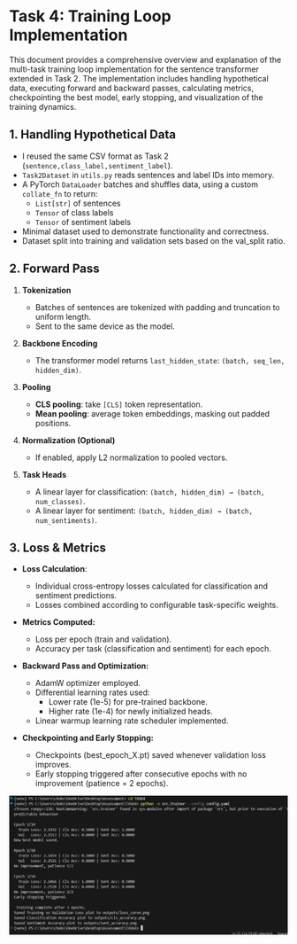 # Task 4: Training Loop Implementation

This document provides a comprehensive overview and explanation of the multi-task training loop implementation for the sentence transformer extended in Task 2. The implementation includes handling hypothetical data, executing forward and backward passes, calculating metrics, checkpointing the best model, early stopping, and visualization of the training dynamics.

## 1. Handling Hypothetical Data

- I reused the same CSV format as Task 2 (`sentence,class_label,sentiment_label`).
- `Task2Dataset` in `utils.py` reads sentences and label IDs into memory.
- A PyTorch `DataLoader` batches and shuffles data, using a custom `collate_fn` to return:
  - `List[str]` of sentences
  - `Tensor` of class labels
  - `Tensor` of sentiment labels
- Minimal dataset used to demonstrate functionality and correctness.
- Dataset split into training and validation sets based on the val_split ratio.

## 2. Forward Pass

1. **Tokenization**  
   - Batches of sentences are tokenized with padding and truncation to uniform length.
   - Sent to the same device as the model.

2. **Backbone Encoding**  
   - The transformer model returns `last_hidden_state`: `(batch, seq_len, hidden_dim)`.

3. **Pooling**  
   - **CLS pooling**: take `[CLS]` token representation.  
   - **Mean pooling**: average token embeddings, masking out padded positions.

4. **Normalization (Optional)**  
   - If enabled, apply L2 normalization to pooled vectors.

5. **Task Heads**  
   - A linear layer for classification: `(batch, hidden_dim) → (batch, num_classes)`.  
   - A linear layer for sentiment: `(batch, hidden_dim) → (batch, num_sentiments)`.

## 3. Loss & Metrics

- **Loss Calculation**:
   - Individual cross-entropy losses calculated for classification and sentiment predictions.
   - Losses combined according to configurable task-specific weights.

- **Metrics Computed:**
   - Loss per epoch (train and validation).
   - Accuracy per task (classification and sentiment) for each epoch.

- **Backward Pass and Optimization:**
   - AdamW optimizer employed.
   - Differential learning rates used:
      - Lower rate (1e-5) for pre-trained backbone.
      - Higher rate (1e-4) for newly initialized heads.
   - Linear warmup learning rate scheduler implemented.

- **Checkpointing and Early Stopping:**
   - Checkpoints (best_epoch_X.pt) saved whenever validation loss improves.
   - Early stopping triggered after consecutive epochs with no improvement (patience = 2 epochs).

<img src="output_images/task4/task4-output.jpg" />

